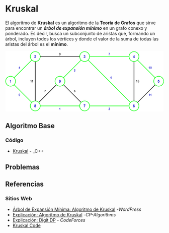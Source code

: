 # Kruskal

El algoritmo de **Kruskal** es un algoritmo de la **Teoría de Grafos** que sirve para encontrar un _**árbol de expansión mínimo**_ en un grafo conexo y ponderado. Es decir, busca un subconjunto de aristas que, formando un árbol, incluyen todos los vértices y donde el valor de la suma de todas las aristas del árbol es el **mínimo**.

![Solved Problem](https://github.com/AleS900/prueba/blob/master/assets/kr.png)

## Algoritmo Base
### Código
-  [Kruskal](https://github.com/PaulLandaeta/algoritmica2/blob/master/contenido/Teoria%20de%20Grafos/Kruskal/kruskal.cpp) - _C++

## Problemas


## Referencias
### Sitios Web 
-  [Árbol de Expansión Mínima: Algoritmo de Kruskal](https://jariasf.wordpress.com/2012/04/19/arbol-de-expansion-minima-algoritmo-de-kruskal/) -_WordPress_
-  [Explicación: Algoritmo de Kruskal](https://cp-algorithms.com/graph/mst_kruskal.html) -_CP-Algorithms_
-  [Explicación: Digit DP](https://codeforces.com/blog/entry/53960) - _CodeForces_
-  [Kruskal Code](https://www.geeksforgeeks.org/kruskals-minimum-spanning-tree-algorithm-greedy-algo-2/)
